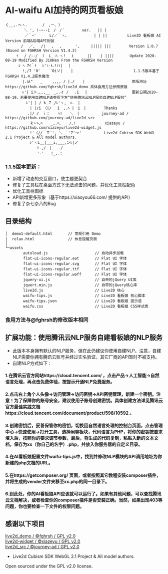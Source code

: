 # AI-waifu AI加持的网页看板娘

    く__,.ヘヽ.　　　　/　,ー､ 〉
    　　　　　＼ ', !-─‐-i　/　/´        ver.   || |
    　　　 　 ／｀ｰ'　　　 L/／｀ヽ､            | | ||         Live2D 看板娘 AI Version 前端&后端API封装
    　　 　 /　 ／,　 /|　 ,　 ,　　　 ',     ||||| |||        Version 1.0.7 (Based on FGHRSH Version V1.4.2)
    　　　ｲ 　/ /-‐/　ｉ　L_ ﾊ ヽ!　 i      ||    | ||||       Update 2020-08-19 Modified By JimHan From the FGHRSH Version
    　　　 ﾚ ﾍ 7ｲ｀ﾄ　 ﾚ'ｧ-ﾄ､!ハ|　 |
    　　　　 !,/7 '0'　　 ´0iソ| 　 |                           1.1.5版本基于FGHRSH V1.4.2版本魔改
    　　　　 |.从"　　_　　 ,,,, / |./ 　 |                     原版地址https://github.com/fghrsh/live2d_demo 具体食用方法参照原版
    　　　　 ﾚ'| i＞.､,,__　_,.イ / 　.i 　|                    更新日期2020-08-19，若要使用自建NLP请参照下方“使用腾讯云NLP服务自建NLP服务”
    　　　　　 ﾚ'| | / k_７_/ﾚ'ヽ,　ﾊ.　|
    　　　　　　 | |/i 〈|/　 i　,.ﾍ |　i　|        Thanks
    　　　　　　.|/ /　ｉ： 　 ﾍ!　　＼　|          journey-ad / https://github.com/journey-ad/live2d_src
    　　　 　 　 kヽ>､ﾊ 　 _,.ﾍ､ 　 /､!             xiazeyu / https://github.com/xiazeyu/live2d-widget.js
    　　　　　　 !'〈//｀Ｔ´', ＼ ｀'7'ｰr'          Live2d Cubism SDK WebGL 2.1 Project & All model authors.
    　　　　　　 ﾚ'ヽL__|___i,___,ンﾚ|ノ
    　　　　　 　　　ﾄ-,/　|___./
    　　　　　 　　　'ｰ'　　!_,.:

### 1.1.5版本更新：
- 新增了动态的交互窗口，使主题更契合
- 修复了工具栏在桌面方式下无法点击的问题，并优化工具栏配色   
- 优化工具栏图标
- API新增更多形象（基于https://xiaoyou66.com/ 提供的API）
- 修复了杂七杂八的Bug

## 目录结构
```
│  demo1-default.html       // 常规引用 Demo
|  relax.html               // 休息提醒页面
│
└─assets
        autoload.js                     // 自动异步加载
        flat-ui-icons-regular.eot       // Flat UI 字体
        flat-ui-icons-regular.svg       // Flat UI 字体
        flat-ui-icons-regular.ttf       // Flat UI 字体
        flat-ui-icons-regular.woff      // Flat UI 字体
        jquery-ui.js                    // 自带的jQuery UI库
        jquert.min.js                   // 自带的jQuery核心库
        live2d.js                       // Live2D 核心
        waifu-tips.js                   // Live2D 看板娘 核心脚本
        waifu-tips.json                 // Live2D 看板娘 提示语
        waifu.css                       // Live2D 看板娘 CSS样式表
```

### 食用方法与@fghrsh的修改版本相同

## 扩展功能：使用腾讯云NLP服务自建看板娘的NLP服务
- 此版本本身拥有默认的NLP服务，但在此仍建议你使用自建NLP。注意，自建NLP需要你拥有腾讯云账号并经过实名验证。其它厂商的API暂时不被支持。
- 自建NLP方式如下：
#### 1.在腾讯云官方网站https://cloud.tencent.com/ ，点击产品->人工智能->自然语言处理，再点击免费体验，按提示开通NLP免费服务。
#### 2.点击右上角个人头像->访问管理->访问密钥->API密钥管理，新建一个密钥。注意！为了保障你的账号安全，建议使用子账号创建密钥。具体创建方法详见腾讯云官方最佳实践文档https://cloud.tencent.com/document/product/598/10592 。
#### 3.创建密钥后，妥善保管你的密钥，切换回自然语言处理的控制台页面，点击管理中心->快速使用->打开工具，选择闲聊板块，代码语言为PHP，将你的密钥按要求填入后，按照你的要求调节参数，最后，将生成的代码复制，粘贴入新的文本文档，保存为xx（你自己的名字）.php，并放入你服务器的自定义目录。
#### 4.在AI看板娘配置文件waifu-tips.js中，找到并修改NLP模块的API调用地址为你新建的php文档的URL。
#### 5.在https://getcomposer.org/ 页面，或者按照其它教程安装composer插件，并将生成的vender文件夹移至xx.php的同一目录下。
#### 6.到此处，你的AI看板娘API应该就可以运行了。如果有其他问题，可以查找腾讯云文档解决，或者检查你的composer插件是否安装正确。当然，如果出现403等问题，你也要检查一下文件的权限问题。


## 感谢以下项目
[live2d_demo / ©fghrsh / GPL v2.0][1]  
[live2d-widget / ©xiazeyu / GPL v2.0][2]  
[live2d_src / ©journey-ad / GPL v2.0][3] 

- Live2d Cubism SDK WebGL 2.1 Project & All model authors.

Open sourced under the GPL v2.0 license.


  [1]: https://github.com/fghrsh/live2d_demo
  [2]: https://github.com/xiazeyu/live2d-widget.js
  [3]: https://github.com/journey-ad/live2d_src
